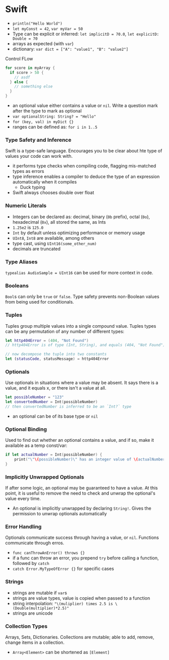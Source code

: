 # Swift
- `println("Hello World")`
- `let myConst = 42`, `var myVar = 50`
- Type can be explicit or inferred: `let implicitD = 70.0`, `let explicitD: Double = 70`
- arrays as expected (with `var`)
- dictionary: `var dict = ["A": "value1", "B": "value2"]`

Control FLow
```swift
for score in myArray {
  if score > 50 {
    // asdf
  } else {
    // something else
  }
}
```
- an optional value either contains a value or `nil`. Write a question mark after the type to mark as optional
- `var optionalString: String? = "Hello"`
- `for (key, val) in myDict {}`
- ranges can be defined as: `for i in 1..5`

### Type Safety and Inference
Swift is a type-safe language. Encourages you to be clear about hte type of values your code can work with.
- it performs type checks when compiling code, flagging mis-matched types as errors
- type inference enables a compiler to deduce the type of an expression automatically when it compiles
  - Duck typing
- Swift always chooses double over float

### Numeric Literals
- Integers can be declared as: decimal, binary (`0b` prefix), octal (`0o`), hexadecimal (`0x`), all stored the same, as Ints
- `1.25e2` is `125.0`
- `Int` by default unless optimizing performance or memory usage
- `UInt8`, `Int8` are available, among others
- type cast, using `UInt16(some_other_num)`
- decimals are truncated

### Type Aliases
`typealias AudioSample = UInt16` can be used for more context in code.

### Booleans
`Bool`s can only be `true` or `false`. Type safety prevents non-Boolean values from being used for conditionals.

### Tuples
Tuples group multiple values into a single compound value. Tuples types can be any permutation of any number of different types:
```swift
let http404Error = (404, "Not Found")
// http404Error is of type (Int, String), and equals (404, "Not Found")

// now decompose the tuple into two constants
let (statusCode, statusMessage) = http404Error
```

### Optionals
Use optionals in situations where a value may be absent. It says there is a value, and it equals x, or there isn't a value at all. 
```swift
let possibleNumber = "123"
let convertedNumber = Int(possibleNumber) 
// then convertedNumber is inferred to be an `Int?` type
```
- an optional can be of its base type or `nil`

### Optional Binding
Used to find out whether an optional contains a value, and if so, make it available as a temp const/var:
```swift
if let actualNumber = Int(possibleNumber) {
    print("\"\(possibleNumber)\" has an integer value of \(actualNumber)")
}
```

### Implicitly Unwrapped Optionals
If after some logic, an optional may be guaranteed to have a value. At this point, it is useful to remove the need to check and unwrap the optional's value every time.
- An optional is implicitly unwrapped by declaring `String!`. Gives the permission to unwrap optionals automatically

### Error Handling
Optionals communicate success through having a value, or `nil`. Functions communicate through erros.
- `func canThrowAnError() throws {}`
- if a func can throw an error, you prepend `try` before calling a function, followed by `catch`
- `catch Error.MyTypeOfError {}` for specific cases

### Strings
- strings are mutable if `var`s
- strings are value types, value is copied when passed to a function
- string interpolation: `"\(muliplier) times 2.5 is \(Double(multiplier)*2.5)"`
- strings are unicode

### Collection Types
Arrays, Sets, Dictionaries. Collections are mutable; able to add, remove, change items in a collection.
- `Array<Element>` can be shortened as `[Element]`

